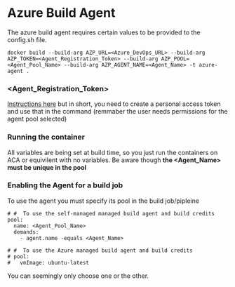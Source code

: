 # Azure Build Agent

The azure build agent requires certain values to be provided to the config.sh file.

`docker build --build-arg AZP_URL=<Azure_DevOps_URL> --build-arg AZP_TOKEN=<Agent_Registration_Token> --build-arg AZP_POOL=<Agent_Pool_Name> --build-arg AZP_AGENT_NAME=<Agent_Name> -t azure-agent .`

###   <Agent_Registration_Token>
[Instructions here](https://learn.microsoft.com/en-us/azure/devops/pipelines/agents/linux-agent?view=azure-devops) but in short, you need to create a personal access token and use that in the command (remmaber the user needs permissions for the agent pool selected)

###   Running the container
All variables are being set at build time, so you just run the containers on ACA or equivilent with no variables.  Be aware though **the <Agent_Name>  must be unique in the pool**

###   Enabling the Agent for a build job
To use the agent you must specify its pool in the build job/pipleine

```
# #  To use the self-managed managed build agent and build credits
pool:
  name: <Agent_Pool_Name>
  demands:
    - agent.name -equals <Agent_Name> 

# #  To use the Azure managed build agent and build credits
# pool:
#   vmImage: ubuntu-latest
```
You can seemingly only choose one or the other.
